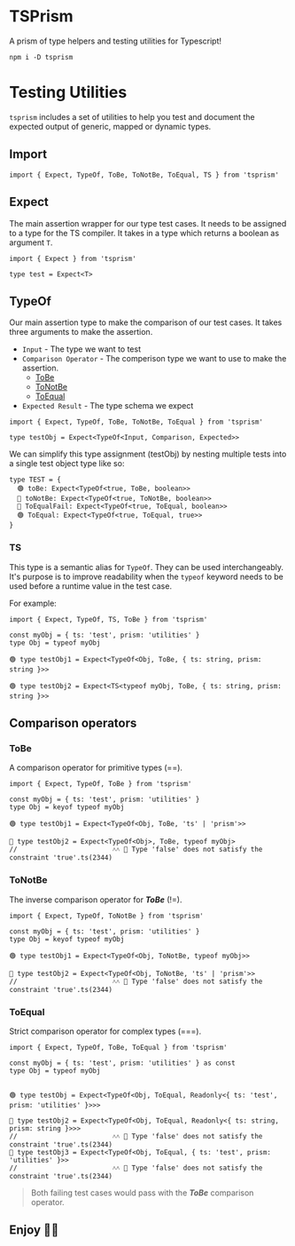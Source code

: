 # TSPrism
A prism of type helpers and testing utilities for Typescript!

`npm i -D tsprism`

# Testing Utilities
`tsprism` includes a set of utilities to help you test and document the expected output of generic, mapped or dynamic types.

## Import
```TS
import { Expect, TypeOf, ToBe, ToNotBe, ToEqual, TS } from 'tsprism'
```

## Expect
The main assertion wrapper for our type test cases. It needs to be assigned to a type for the TS compiler. It takes in a type which returns a boolean as argument `T`.  

```TS
import { Expect } from 'tsprism'

type test = Expect<T>
```


## TypeOf
Our main assertion type to make the comparison of our test cases. It takes three arguments to make the assertion. 

- `Input` - The type we want to test
- `Comparison Operator` - The comperison type we want to use to make the assertion.
  - [ToBe](#ToBe)
  - [ToNotBe](#ToNotBe)
  - [ToEqual](#ToEqual)
- `Expected Result` - The type schema we expect

```TS
import { Expect, TypeOf, ToBe, ToNotBe, ToEqual } from 'tsprism'

type testObj = Expect<TypeOf<Input, Comparison, Expected>>
```
We can simplify this type assignment (testObj) by nesting multiple tests into a single test object type like so: 

```TS
type TEST = {
  🟢 toBe: Expect<TypeOf<true, ToBe, boolean>>
  🔴 toNotBe: Expect<TypeOf<true, ToNotBe, boolean>>
  🔴 ToEqualFail: Expect<TypeOf<true, ToEqual, boolean>>
  🟢 ToEqual: Expect<TypeOf<true, ToEqual, true>>
}
```

### TS
This type is a semantic alias for `TypeOf`. They can be used interchangeably. It's purpose is to improve readability when the `typeof` keyword needs to be used before a runtime value in the test case. 

For example:

```TS
import { Expect, TypeOf, TS, ToBe } from 'tsprism'

const myObj = { ts: 'test', prism: 'utilities' }
type Obj = typeof myObj

🟢 type testObj1 = Expect<TypeOf<Obj, ToBe, { ts: string, prism: string }>>

🟢 type testObj2 = Expect<TS<typeof myObj, ToBe, { ts: string, prism: string }>>
```
## Comparison operators

### ToBe
A comparison operator for primitive types (==).
```TS
import { Expect, TypeOf, ToBe } from 'tsprism'

const myObj = { ts: 'test', prism: 'utilities' }
type Obj = keyof typeof myObj

🟢 type testObj1 = Expect<TypeOf<Obj, ToBe, 'ts' | 'prism'>>

🔴 type testObj2 = Expect<TypeOf<Obj>, ToBe, typeof myObj>
//                        ˄˄ 🚁 Type 'false' does not satisfy the constraint 'true'.ts(2344)
```

### ToNotBe
The inverse comparison operator for ***ToBe*** (!=).
```TS
import { Expect, TypeOf, ToNotBe } from 'tsprism'

const myObj = { ts: 'test', prism: 'utilities' }
type Obj = keyof typeof myObj

🟢 type testObj1 = Expect<TypeOf<Obj, ToNotBe, typeof myObj>>

🔴 type testObj2 = Expect<TypeOf<Obj, ToNotBe, 'ts' | 'prism'>>
//                        ˄˄ 🚁 Type 'false' does not satisfy the constraint 'true'.ts(2344)
```

### ToEqual
Strict comparison operator for complex types (===).
```TS
import { Expect, TypeOf, ToBe, ToEqual } from 'tsprism'

const myObj = { ts: 'test', prism: 'utilities' } as const
type Obj = typeof myObj


🟢 type testObj = Expect<TypeOf<Obj, ToEqual, Readonly<{ ts: 'test', prism: 'utilities' }>>>

🔴 type testObj2 = Expect<TypeOf<Obj, ToEqual, Readonly<{ ts: string, prism: string }>>>
//                        ˄˄ 🚁 Type 'false' does not satisfy the constraint 'true'.ts(2344)
🔴 type testObj3 = Expect<TypeOf<Obj, ToEqual, { ts: 'test', prism: 'utilities' }>>
//                        ˄˄ 🚁 Type 'false' does not satisfy the constraint 'true'.ts(2344)
```
> Both failing test cases would pass with the ***ToBe*** comparison operator.

## Enjoy 🧪🚀